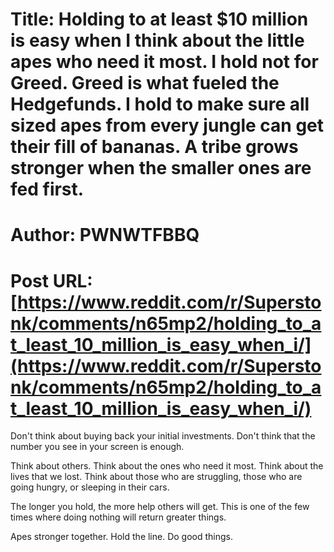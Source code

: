 # Title: Holding to at least $10 million is easy when I think about the little apes who need it most. I hold not for Greed. Greed is what fueled the Hedgefunds. I hold to make sure all sized apes from every jungle can get their fill of bananas. A tribe grows stronger when the smaller ones are fed first.
# Author: PWNWTFBBQ
# Post URL: [https://www.reddit.com/r/Superstonk/comments/n65mp2/holding_to_at_least_10_million_is_easy_when_i/](https://www.reddit.com/r/Superstonk/comments/n65mp2/holding_to_at_least_10_million_is_easy_when_i/)


Don't think about buying back your initial investments. Don't think that the number you see in your screen is enough. 

Think about others. Think about the ones who need it most. Think about the lives that we lost. Think about those who are struggling, those who are going hungry, or sleeping in their cars. 

The longer you hold, the more help others will get. This is one of the few times where doing nothing will return greater things. 

Apes stronger together. Hold the line. Do good things.
